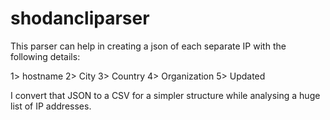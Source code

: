 # shodancliparser

This parser can help in creating a json of each separate IP with the following details:

1> hostname
2> City
3> Country
4> Organization
5> Updated

I convert that JSON to a CSV for a simpler structure while analysing a huge list of IP addresses.
